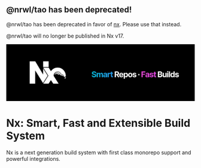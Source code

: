 ## @nrwl/tao has been deprecated!

@nrwl/tao has been deprecated in favor of [nx](https://www.npmjs.com/package/nx). Please use that instead.

@nrwl/tao will no longer be published in Nx v17.

<p style="text-align: center;"><img src="https://raw.githubusercontent.com/nrwl/nx/master/images/nx.png" width="600" alt="Nx - Smart, Fast and Extensible Build System"></p>

# Nx: Smart, Fast and Extensible Build System

Nx is a next generation build system with first class monorepo support and powerful integrations.
